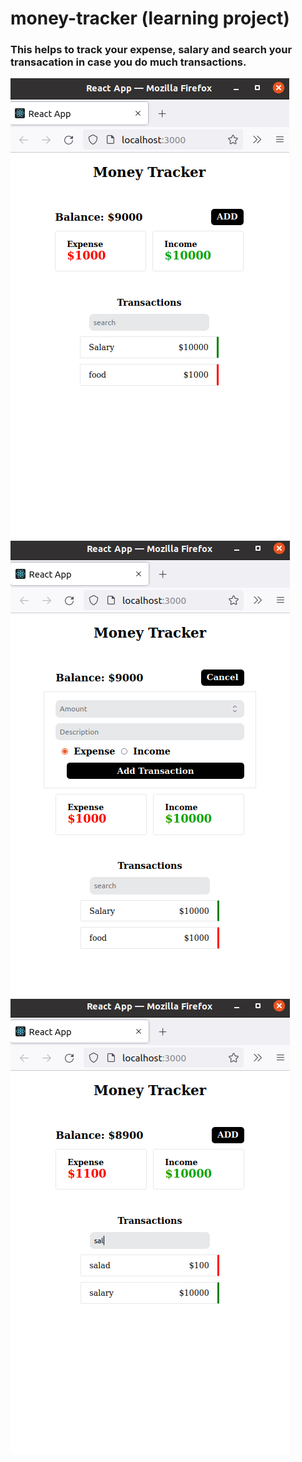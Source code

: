 # money-tracker (learning project)

### This helps to track your expense, salary and search your transacation in case you do much transactions.

![Sample image 1](https://github.com/arshad404/money-tracker/blob/main/public/ow1.png)
![Sample image 1](https://github.com/arshad404/money-tracker/blob/main/public/ow2.png)
![Sample image 1](https://github.com/arshad404/money-tracker/blob/main/public/ow3.png)

